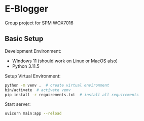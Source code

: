 # E-Blogger
Group project for SPM WOX7016


## Basic Setup

Development Environment: 
- Windows 11 (should work on Linux or MacOS also)
- Python 3.11.5 

Setup Virtual Environment: 
```bash
python -m venv .  # create virtual environment
bin/activate  # activate venv 
pip install -r requirements.txt  # install all requirements 
```

Start server: 
```bash
uvicorn main:app --reload
```
